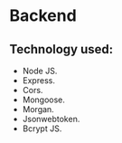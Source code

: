 # Backend
## Technology used:
  - Node JS.
  - Express.
  - Cors.
  - Mongoose.
  - Morgan.
  - Jsonwebtoken.
  - Bcrypt JS.